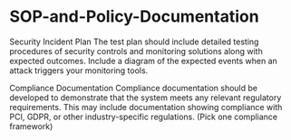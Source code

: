 # SOP-and-Policy-Documentation

Security Incident Plan
The test plan should include detailed testing procedures of security controls and monitoring solutions along with expected outcomes.
Include a diagram of the expected events when an attack triggers your monitoring tools.

Compliance Documentation
Compliance documentation should be developed to demonstrate that the system meets any relevant regulatory requirements.
This may include documentation showing compliance with PCI, GDPR, or other industry-specific regulations. (Pick one compliance framework)

